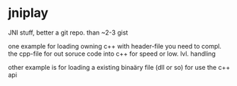 # jniplay
JNI stuff, better a git repo. than ~2-3 gist

one example for loading owning c++ with header-file
you need to compl. the cpp-file
for out soruce code into c++ for speed or low. lvl. handling

other example is for loading a existing binaäry file (dll or so) for use the c++ api

